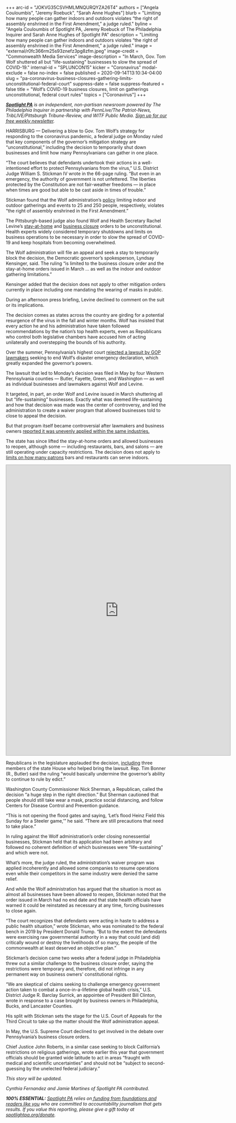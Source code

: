 +++
arc-id = "JOKVG35CSVHMLMNQURQYZA26T4"
authors = ["Angela Couloumbis", "Jeremy Roebuck", "Sarah Anne Hughes"]
blurb = "Limiting how many people can gather indoors and outdoors violates “the right of assembly enshrined in the First Amendment,” a judge ruled."
byline = "Angela Couloumbis of Spotlight PA, Jeremy Roebuck of The Philadelphia Inquirer and Sarah Anne Hughes of Spotlight PA"
description = "Limiting how many people can gather indoors and outdoors violates “the right of assembly enshrined in the First Amendment,” a judge ruled."
image = "external/r0fc366rm25s93znefz3pg8zfm.jpeg"
image-credit = "Commonwealth Media Services"
image-description = "In March, Gov. Tom Wolf shuttered all but \"life-sustaining\" businesses to slow the spread of COVID-19."
internal-id = "SPLUNCON15"
kicker = "Coronavirus"
modal-exclude = false
no-index = false
published = 2020-09-14T13:10:34-04:00
slug = "pa-coronavirus-business-closures-gathering-limits-unconstitutional-federal-court"
suppress-date = false
suppress-featured = false
title = "Wolf’s COVID-19 business closures, limit on gatherings unconstitutional, federal court rules"
topics = ["Coronavirus"]
+++

<a href="https://www.spotlightpa.org/"><i><b>Spotlight PA</b></i></a><i> is an independent, non-partisan newsroom powered by The Philadelphia Inquirer in partnership with PennLive/The Patriot-News, TribLIVE/Pittsburgh Tribune-Review, and WITF Public Media. </i><a href="https://www.spotlightpa.org/newsletters"><i>Sign up for our free weekly newsletter</i></a><i>.</i>

HARRISBURG — Delivering a blow to Gov. Tom Wolf’s strategy for responding to the coronavirus pandemic, a federal judge on Monday ruled that key components of the governor’s mitigation strategy are “unconstitutional,” including the decision to temporarily shut down businesses and limit how many Pennsylvanians can gather in one place.

“The court believes that defendants undertook their actions in a well-intentioned effort to protect Pennsylvanians from the virus,” U.S. District Judge William S. Stickman IV wrote in the 66-page ruling. “But even in an emergency, the authority of government is not unfettered. The liberties protected by the Constitution are not fair-weather freedoms — in place when times are good but able to be cast aside in times of trouble.”

Stickman found that the Wolf administration’s <a href="https://web.archive.org/20200901121236/https://www.health.pa.gov/topics/disease/coronavirus/Pages/Guidance/Targeted-Mitigation-FAQ.aspx">policy</a> limiting indoor and outdoor gatherings and events to 25 and 250 people, respectively, violates “the right of assembly enshrined in the First Amendment.”

The Pittsburgh-based judge also found Wolf and Health Secretary Rachel Levine’s <a href="https://www.spotlightpa.org/news/2020/04/pennsylvania-pa-coronavirus-stay-at-home-order-statewide-tom-wolf/">stay-at-home</a> and <a href="https://www.spotlightpa.org/news/2020/03/pennsylvania-coronavirus-statewide-shutdown-tom-wolf-governor/">business closure</a> orders to be unconstitutional. Health experts widely considered temporary shutdowns and limits on business operations to be necessary in order to slow the spread of COVID-19 and keep hospitals from becoming overwhelmed.

The Wolf administration will file an appeal and seek a stay to temporarily block the decision, the Democratic governor’s spokesperson, Lyndsay Kensinger, said. The ruling “is limited to the business closure order and the stay-at-home orders issued in March ... as well as the indoor and outdoor gathering limitations.”

Kensinger added that the decision does not apply to other mitigation orders currently in place including one mandating the wearing of masks in public.

During an afternoon press briefing, Levine declined to comment on the suit or its implications. 

<script src="https://www.spotlightpa.org/embed.js" async></script><div data-spl-embed-version="1" data-spl-src="https://www.spotlightpa.org/embeds/newsletter-covid/"></div>

The decision comes as states across the country are girding for a potential resurgence of the virus in the fall and winter months. Wolf has insisted that every action he and his administration have taken followed recommendations by the nation’s top health experts, even as Republicans who control both legislative chambers have accused him of acting unilaterally and overstepping the bounds of his authority.

Over the summer, Pennsylvania’s highest court <a href="https://www.spotlightpa.org/news/2020/07/pennsylvania-coronavirus-disaster-declaration-supreme-court-ruling/">rejected a lawsuit by GOP lawmakers</a> seeking to end Wolf’s disaster emergency declaration, which greatly expanded the governor’s powers.

The lawsuit that led to Monday’s decision was filed in May by four Western Pennsylvania counties — Butler, Fayette, Green, and Washington — as well as individual businesses and lawmakers against Wolf and Levine.

It targeted, in part, an order Wolf and Levine issued in March shuttering all but “life-sustaining” businesses. Exactly what was deemed life-sustaining and how that decision was made was the center of controversy, and led the administration to create a waiver program that allowed businesses told to close to appeal the decision.

But that program itself became controversial after lawmakers and business owners <a href="https://www.spotlightpa.org/news/2020/06/coronavirus-business-waivers-pennsylvania-shutdown-governor-tom-wolf/">reported it was unevenly applied within the same industries.</a>

The state has since lifted the stay-at-home orders and allowed businesses to reopen, although some — including restaurants, bars, and salons — are still operating under capacity restrictions. The decision does not apply to <a href="https://www.spotlightpa.org/news/2020/09/pa-restaurants-coronavirus-capacity-50-percent-wolf-administration/" target=_blank>limits on how many patrons</a> bars and restaurants can serve indoors. 

<iframe
  src="https://embed.documentcloud.org/documents/20388728-wolf_fed_ruling/?embed=1&amp;title=1"
  title="Wolf_Fed_Ruling (Hosted by DocumentCloud)"
  width="700"
  height="905"
  style="border: 1px solid #aaa;"
  sandbox="allow-scripts allow-same-origin allow-popups allow-forms"
></iframe>


Republicans in the legislature applauded the decision, <a href="https://www.facebook.com/RepMetcalfe/posts/3271106936277188?__xts__[0]=68.ARBsIRjpIxcT60CFipoV-HnJqY6GEPJ-jrxENDMx6-j834fIdGJ5_kIpZKV2wrMFfVwc4_S68L0L3kMnLfc98hB_O6jVjbgEy_3YgsoKF-9j_Cv5Hzdgdwhzwab66ECkEmaEbjxNydf2UcSI-6PJzaPiyt6n9Lk9cFP0184NDfxT6v_LmX8CWCGlFpXsQO8MFXxTP1aioMImpzUxqEKqmlrymppEJ8wvLDcUKybb7EfSsfQSx_tBkqSBJCv46D_1_yoMtRJOYbu9FQnLzQR4k2B4vFWvlJ2qlB6Kpu8s4V5N7cOljfaCbxRKhgV_bX_SrvmGkxtuQEM3m1SwTjJJ1QAGOg&__xts__[1]=68.ARDAY6E4rdZyiZnj5GYAyN9iqJcOYVci-59vvpmGfBEe7zYFyZPmxG6eY7OEZlkcZ5uBqtfFVQcQKoFd0u8nAEmOXSgtBd-sgu-b6lkhR_bgI19vz72BPVH4PrvAsvYw4ax9zSl1m_HTmXZXi7LfjPlVJHwnN0X7F6fhkj1572l3lGCW__wT8O17PQLWQZlhn1L52nj3rah7wzp90j3Ink_pehNDLGveetr9Z8slhPdeWFCAQVIrAxVHiKCGEGzqjsNR_wXhAUY_k-j0NA7pG4Ak4KKbZtjp5IJGWBWWeUaOBLkqiewY1AlhIAhg3bK8xh5BII76Txgc8Y1NwKKoJCtulw&__tn__=-R">including</a> three members of the state House who helped bring the lawsuit. Rep. Tim Bonner (R., Butler) said the ruling “would basically undermine the governor’s ability to continue to rule by edict.”

Washington County Commissioner Nick Sherman, a Republican, called the decision “a huge step in the right direction.” But Sherman cautioned that people should still take wear a mask, practice social distancing, and follow Centers for Disease Control and Prevention guidance.

“This is not opening the flood gates and saying, ‘Let’s flood Heinz Field this Sunday for a Steeler game,’” he said. “There are still precautions that need to take place.”

In ruling against the Wolf administration’s order closing nonessential businesses, Stickman held that its application had been arbitrary and followed no coherent definition of which businesses were “life-sustaining” and which were not.

What’s more, the judge ruled, the administration’s waiver program was applied incoherently and allowed some companies to resume operations even while their competitors in the same industry were denied the same relief.

And while the Wolf administration has argued that the situation is moot as almost all businesses have been allowed to reopen, Stickman noted that the order issued in March had no end date and that state health officials have warned it could be reinstated as necessary at any time, forcing businesses to close again.

“The court recognizes that defendants were acting in haste to address a public health situation,” wrote Stickman, who was nominated to the federal bench in 2019 by President Donald Trump. “But to the extent the defendants were exercising raw governmental authority in a way that could (and did) critically wound or destroy the livelihoods of so many, the people of the commonwealth at least deserved an objective plan.”

Stickman’s decision came two weeks after a federal judge in Philadelphia threw out a similar challenge to the business closure order, saying the restrictions were temporary and, therefore, did not infringe in any permanent<i><b> </b></i>way on business owners' constitutional rights.

<script src="https://www.spotlightpa.org/embed.js" async></script><div data-spl-embed-version="1" data-spl-src="https://www.spotlightpa.org/embeds/newsletter/"></div>

“We are skeptical of claims seeking to challenge emergency government action taken to combat a once-in-a-lifetime global health crisis,” U.S. District Judge R. Barclay Surrick, an appointee of President Bill Clinton, wrote in response to a case brought by business owners in Philadelphia, Bucks, and Lancaster Counties.

His split with Stickman sets the stage for the U.S. Court of Appeals for the Third Circuit to take up the matter should the Wolf administration appeal.

In May, the U.S. Supreme Court declined to get involved in the debate over Pennsylvania’s business closure orders.

Chief Justice John Roberts, in a similar case seeking to block California’s restrictions on religious gatherings, wrote earlier this year that government officials should be granted wide latitude to act in areas “fraught with medical and scientific uncertainties” and should not be “subject to second-guessing by the unelected federal judiciary.”

<i>This story will be updated.</i>

<i>Cynthia Fernandez and Jamie Martines of Spotlight PA contributed.</i>

<i><b>100% ESSENTIAL:</b></i><i> </i><a href="https://www.spotlightpa.org/"><i>Spotlight PA</i></a><i> relies on</i><a href="https://www.spotlightpa.org/support"><i> funding from foundations and readers like you</i></a><i> who are committed to accountability journalism that gets results. If you value this reporting, please give a gift today at </i><a href="https://www.spotlightpa.org/donate"><i>spotlightpa.org/donate</i></a><i>.</i>
